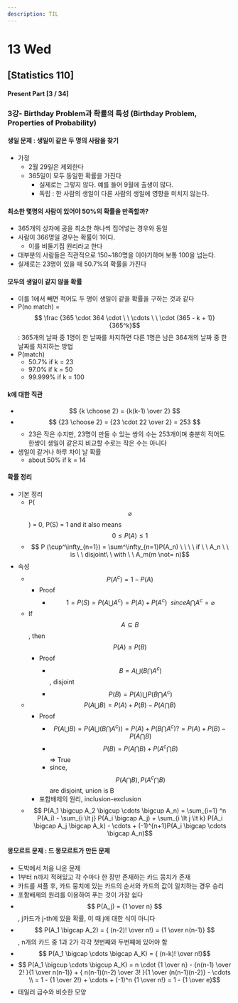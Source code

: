 ```yaml
---
description: TIL
---
```


# 13 Wed

## \[Statistics 110\]

#### Present Part \[3 / 34\]

### 3강- Birthday Problem과 확률의 특성 \(Birthday Problem, Properties of Probability\)

#### 생일 문제 : 생일이 같은 두 명의 사람을 찾기

* 가정
  * 2월 29일은 제외한다
  * 365일이 모두 동일한 확률을 가진다
    * 실제로는 그렇지 않다. 예를 들어 9월에 출생이 많다.
    * 독립 : 한 사람의 생일이 다른 사람의 생일에 영향을 미치지 않는다.

#### 최소한 몇명의 사람이 있어야 50%의 확률을 만족할까?

* 365개의 상자에 공을 최소한 하나씩 집어넣는 경우와 동일
* 사람이 366명일 경우는 확률이 1이다.
  * 이를 비둘기집 원리라고 한다
* 대부분의 사람들은 직관적으로 150~180명을 이야기하며 보통 100을 넘는다.
* 실제로는 23명이 있을 때 50.7%의 확률을 가진다

#### 모두의 생일이 같지 않을 확률

* 이를 1에서 빼면 적어도 두 명이 생일이 같을 확률을 구하는 것과 같다
* P\(no match\) = $$ \frac {365 \cdot 364 \cdot \ \ \cdots \ \ \cdot (365 - k + 1)} {365^k}$$ : 365개의 날짜 중 1명이 한 날짜를 차지하면 다른 1명은 남은 364개의 날짜 중 한 날짜를 차지하는 방법
* P\(match\)
  * 50.7% if k = 23
  * 97.0% if k = 50
  * 99.999% if k = 100

#### k에 대한 직관

* $$ {k \choose 2} = {k(k-1) \over 2} $$
* $$ {23 \choose 2} = {23 \cdot 22 \over 2} = 253 $$
  * 23은 작은 수지만, 23명이 만들 수 있는 쌍의 수는 253개이며 충분히 적어도 한쌍이 생일이 같은지 비교할 수로는 작은 수는 아니다
* 생일이 같거나 하루 차이 날 확률
  * about 50% if k = 14



#### 확률 정리

* 기본 정리
  * P\($$\varnothing$$\) = 0, P\(S\) = 1 and it also means $$ 0 \le P(A) \le 1 $$
  * $$ P (\cup^\infty_{n=1}) = \sum^\infty_{n=1}P(A_n)  \ \ \ \ if \ \ A_n \ \ is \ \ disjoint\ \ with \ \ A_m(m \not= n)$$
* 속성
  * $$ P(A^c) = 1 - P(A) $$
    * Proof 
      * $$ 1= P(S) = P(A \bigcup A^c) = P(A) + P(A^c) \ \ since A \bigcap A^c = \varnothing $$
  * If $$ A \subseteq B $$, then $$ P(A) \leq P(B) $$
    * Proof
      * $$ B = A \bigcup (B \bigcap A^c) $$, disjoint
      * $$ P(B) = P(A) \bigcup P(B \bigcap A^c) $$
  * $$ P(A \bigcup B) = P(A) + P(B) - P(A \bigcap B) $$
    * Proof
      * $$ P(A \bigcup B) = P(A \bigcup (B \bigcap A^c)) = P(A) + P(B \bigcap A^c) ?= P(A) + P(B) - P(A \bigcap B) $$
      * $$ P(B) = P(A \bigcap B) + P(A^c \bigcap B) $$ =&gt; True
      * since,  $$ P(A \bigcap B), P(A^c \bigcap B) $$are disjoint, union is B
    * 포함배제의 원리, inclusion-exclusion
  * $$ P(A_1 \bigcup A_2 \bigcup \cdots \bigcup A_n) = \sum_{i=1} ^n P(A_i) - \sum_{i \lt j} P(A_i \bigcap A_j) + \sum_{i \lt j \lt k} P(A_i \bigcap A_j \bigcap A_k) - \cdots + (-1)^{n+1}P(A_i \bigcap \cdots \bigcap A_n)$$

#### 

#### 몽모르트 문제 : 드 몽모르트가 만든 문제

* 도박에서 처음 나온 문제
* 1부터 n까지 적혀있고 각 수마다 한 장만 존재하는 카드 뭉치가 존재
* 카드를 셔플 후, 카드 뭉치에 있는 카드의 순서와 카드의 값이 일치하는 경우 승리
* 포함배제의 원리를 이용하여 푸는 것이 가장 쉽다
* $$ P(A_j) = {1 \over n} $$, j카드가 j-th에 있을 확률, 이 때 j에 대한 식이 아니다
* $$ P(A_1 \bigcap A_2) = { (n-2)! \over n!} = {1 \over n(n-1)} $$, n개의 카드 중 1과 2가 각각 첫번째와 두번째에 있어야 함
* $$ P(A_1 \bigcap \cdots \bigcap A_K) = { (n-k)! \over n!}$$
* $$ P(A_1 \bigcup \cdots \bigcup A_K) = n \cdot {1 \over n} - {n(n-1) \over 2! }{1 \over n(n-1)} + { n(n-1)(n-2) \over 3! }{1 \over (n(n-1)(n-2)} - \cdots \\ = 1 - {1 \over 2!} + \cdots + (-1)^n {1 \over n!} = 1 - {1 \over e}$$
* 테일러 급수와 비슷한 모양













